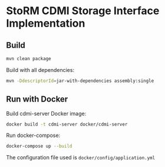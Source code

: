 # StoRM CDMI Storage Interface Implementation

## Build

```bash
mvn clean package
```

Build with all dependencies:

```bash
mvn -DdescriptorId=jar-with-dependencies assembly:single
```

## Run with Docker

Build cdmi-server Docker image:

```bash
docker build -t cdmi-server docker/cdmi-server
```

Run docker-compose:

```bash
docker-compose up --build
```

The configuration file used is `docker/config/application.yml`
